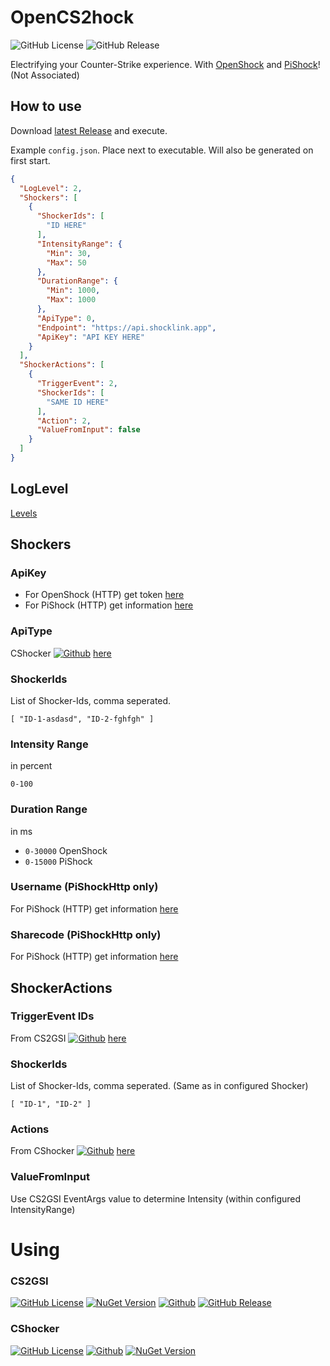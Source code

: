 ﻿# OpenCS2hock
![GitHub License](https://img.shields.io/github/license/c9glax/OpenCS2hock)
![GitHub Release](https://img.shields.io/github/v/release/c9glax/OpenCS2hock)

Electrifying your Counter-Strike experience. With [OpenShock](https://openshock.org/) and [PiShock](https://pishock.com/#/)! (Not Associated)

## How to use

Download [latest Release](https://github.com/C9Glax/OpenCS2hock/releases/latest) and execute.

Example `config.json`. Place next to executable. Will also be generated on first start.
```json
{
  "LogLevel": 2,
  "Shockers": [
    {
      "ShockerIds": [
        "ID HERE"
      ],
      "IntensityRange": {
        "Min": 30,
        "Max": 50
      },
      "DurationRange": {
        "Min": 1000,
        "Max": 1000
      },
      "ApiType": 0,
      "Endpoint": "https://api.shocklink.app",
      "ApiKey": "API KEY HERE"
    }
  ],
  "ShockerActions": [
    {
      "TriggerEvent": 2,
      "ShockerIds": [
        "SAME ID HERE"
      ],
      "Action": 2,
      "ValueFromInput": false
    }
  ]
}
```

## LogLevel 
[Levels](https://learn.microsoft.com/de-de/dotnet/api/microsoft.extensions.logging.loglevel?view=dotnet-plat-ext-8.0)

## Shockers

### ApiKey 
- For OpenShock (HTTP) get token [here](https://shocklink.net/#/dashboard/tokens)
- For PiShock (HTTP) get information [here](https://apidocs.pishock.com/#header-authenticating)

### ApiType
CShocker [![Github](https://img.shields.io/badge/Github-8A2BE2)](https://github.com/C9Glax/cshocker) [here](https://github.com/C9Glax/CShocker/blob/master/CShocker/Shockers/Abstract/ShockerApi.cs)

### ShockerIds
List of Shocker-Ids, comma seperated.

`[ "ID-1-asdasd", "ID-2-fghfgh" ]`

### Intensity Range
in percent

`0-100`

### Duration Range
in ms
- `0-30000` OpenShock
- `0-15000` PiShock

### Username (PiShockHttp only)
For PiShock (HTTP) get information [here](https://apidocs.pishock.com/#header-authenticating)

### Sharecode (PiShockHttp only)
For PiShock (HTTP) get information [here](https://apidocs.pishock.com/#header-authenticating)

## ShockerActions

### TriggerEvent IDs
From CS2GSI [![Github](https://img.shields.io/badge/Github-8A2BE2)](https://github.com/C9Glax/CS2GSI) [here](https://github.com/C9Glax/CS2GSI/blob/master/CS2GSI/CS2Event.cs)

### ShockerIds
List of Shocker-Ids, comma seperated. (Same as in configured Shocker)

`[ "ID-1", "ID-2" ]`

### Actions
From CShocker [![Github](https://img.shields.io/badge/Github-8A2BE2)](https://github.com/C9Glax/cshocker) [here](https://github.com/C9Glax/CShocker/blob/master/CShocker/Shockers/ControlAction.cs)

### ValueFromInput
Use CS2GSI EventArgs value to determine Intensity (within configured IntensityRange)

# Using
### CS2GSI
[![GitHub License](https://img.shields.io/github/license/c9glax/CS2GSI)](https://img.shields.io/github/license/c9glax/CS2GSI/LICENSE)
[![NuGet Version](https://img.shields.io/nuget/v/CS2GSI)](https://www.nuget.org/packages/CS2GSI/)
[![Github](https://img.shields.io/badge/Github-8A2BE2)](https://github.com/C9Glax/CS2GSI)
[![GitHub Release](https://img.shields.io/github/v/release/c9glax/CS2GSI)](https://github.com/C9Glax/CS2GSI/releases/latest)
### CShocker
[![GitHub License](https://img.shields.io/github/license/c9glax/cshocker)](https://github.com/C9Glax/CShocker)
[![Github](https://img.shields.io/badge/Github-8A2BE2)](https://github.com/C9Glax/cshocker)
[![NuGet Version](https://img.shields.io/nuget/v/CShocker)](https://shields.io/badges/nu-get-version)